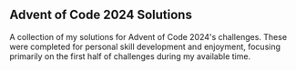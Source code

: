 ## Advent of Code 2024 Solutions
A collection of my solutions for Advent of Code 2024's challenges. These were completed for personal skill development and enjoyment, focusing primarily on the first half of challenges during my available time.

